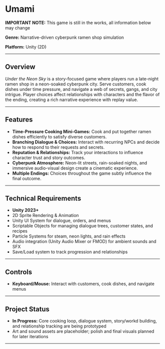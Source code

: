 # Umami

**IMPORTANT NOTE:** This game is still in the works, all information below may change

**Genre:** Narrative-driven cyberpunk ramen shop simulation  

**Platform:** Unity (2D)

---

## Overview
*Under the Neon Sky* is a story-focused game where players run a late-night ramen shop in a neon-soaked cyberpunk city. Serve customers, cook dishes under time pressure, and navigate a web of secrets, gangs, and city intrigue. Player choices affect relationships with characters and the flavor of the ending, creating a rich narrative experience with replay value.

---

## Features
- **Time-Pressure Cooking Mini-Games:** Cook and put together ramen dishes efficiently to satisfy diverse customers.  
- **Branching Dialogue & Choices:** Interact with recurring NPCs and decide how to respond to their requests and secrets.  
- **Reputation & Relationships:** Track your interactions to influence character trust and story outcomes.  
- **Cyberpunk Atmosphere:** Neon-lit streets, rain-soaked nights, and immersive audio-visual design create a cinematic experience.  
- **Multiple Endings:** Choices throughout the game subtly influence the final outcome.

---

## Technical Requirements
- **Unity 2023+**  
- 2D Sprite Rendering & Animation  
- Unity UI System for dialogue, orders, and menus  
- Scriptable Objects for managing dialogue trees, customer states, and recipes  
- Particle Systems for steam, neon lights, and rain effects  
- Audio integration (Unity Audio Mixer or FMOD) for ambient sounds and SFX  
- Save/Load system to track progression and relationships  

---

## Controls
- **Keyboard/Mouse:** Interact with customers, cook dishes, and navigate menus  

---

## Project Status
- **In Progress:** Core cooking loop, dialogue system, story/workd building, and relationship tracking are being prototyped  
- Art and sound assets are placeholder; polish and final visuals planned for later iterations  

---
